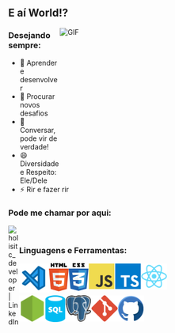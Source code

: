 ## E aí World!?

 <img align="right" alt="GIF" src="https://cdn.dribbble.com/users/1292677/screenshots/6139167/avento.gif" width="400" height="300" />

### Desejando sempre:

- 🌱 Aprender e desenvolver
- 👯 Procurar novos desafios
- 💬 Conversar, pode vir de verdade!
- 😄 Diversidade e Respeito: Ele/Dele
- ⚡ Rir e fazer rir

### Pode me chamar por aqui:

[<img align="left" alt="holisitc_developer | LinkedIn" width="22px" src="https://cdn.jsdelivr.net/npm/simple-icons@v3/icons/linkedin.svg" />][linkedin]

<br />

### Linguagens e Ferramentas:

<img align="left" alt="Visual Studio Code" width="60px" src="./assets/visual-studio-code.svg" />

<img align="left" alt="HTML5" width="40px" src="./assets/html5.svg" />
<!--Html5 Icon by Maninder Kaur on Iconscout-->

<img align="left" alt="CSS3" width="40px" src="./assets/css3.svg" />
<!--Css3 Icon by Maninder Kaur on Iconscout-->

<img align="left" alt="Javascript" width="53px" src="./assets/javascript.svg" />
<!--Javascript Icon by Icon Mafia on Iconscout-->

<img align="left" alt="Typescript" width="53px" src="./assets/typescript.svg" />
<!--Typescript Icon by Icon Mafia on Iconscout-->

<img align="left" alt="React" width="53px" src="./assets/react.svg" /><br><br><br>

<!--Typescript Icon by Icon Mafia on Iconscout-->

<img align="left" alt="Nodejs" width="53px" src="./assets/nodejs.svg" />
<!--Node Dot Js Icon by Icon 54 on Iconscout-->

<img align="left" alt="SQL" width="40px" src="./assets/sql-database-generic.svg" />
<!--SQL database generic Icon from Azure Vector Icons pack on Iconduck-->

<img align="left" alt="Postgresql" width="53px" src="./assets/postgresql.svg" />
<!--Postgresql Icon  by Icon 54 on Iconscout-->

<img align="left" alt="Git" width="53px" src="./assets/git.svg" />
<!--Git Icon by Icon Mafia on Iconscout-->

<img align="left" alt="Github" width="53px" src="./assets/github.svg" />
<!--Github Icon by Roundicons .com on Iconscout-->

<br />

</details>

[linkedin]: https://www.linkedin.com/in/fernando-valani-b9335b218/
